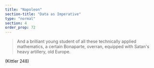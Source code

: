 ```yaml
---
title: "Napoleon"
section-title: "Data as Imperative"
type: "normal"
section: 4
order_prop: 72
---
```


> And a brilliant young student of all these technically applied mathematics,
> a certain Bonaparte, overran, equipped with Satan's heavy artillery,
> old Europe.

(Kittler 248)
